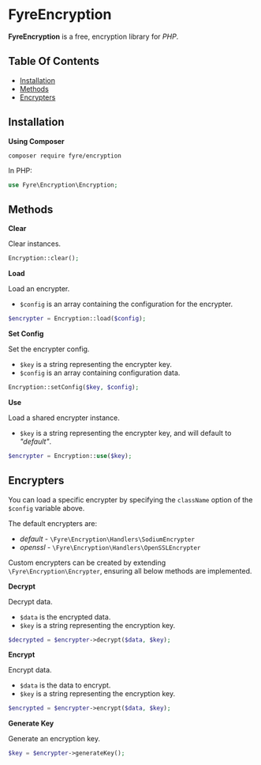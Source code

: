 # FyreEncryption

**FyreEncryption** is a free, encryption library for *PHP*.


## Table Of Contents
- [Installation](#installation)
- [Methods](#methods)
- [Encrypters](#encrypters)



## Installation

**Using Composer**

```
composer require fyre/encryption
```

In PHP:

```php
use Fyre\Encryption\Encryption;
```


## Methods

**Clear**

Clear instances.

```php
Encryption::clear();
```

**Load**

Load an encrypter.

- `$config` is an array containing the configuration for the encrypter.

```php
$encrypter = Encryption::load($config);
```

**Set Config**

Set the encrypter config.

- `$key` is a string representing the encrypter key.
- `$config` is an array containing configuration data.

```php
Encryption::setConfig($key, $config);
```

**Use**

Load a shared encrypter instance.

- `$key` is a string representing the encrypter key, and will default to *"default"*.

```php
$encrypter = Encryption::use($key);
```


## Encrypters

You can load a specific encrypter by specifying the `className` option of the `$config` variable above.

The default encrypters are:
- *default* - `\Fyre\Encryption\Handlers\SodiumEncrypter`
- *openssl* - `\Fyre\Encryption\Handlers\OpenSSLEncrypter`

Custom encrypters can be created by extending `\Fyre\Encryption\Encrypter`, ensuring all below methods are implemented.

**Decrypt**

Decrypt data.

- `$data` is the encrypted data.
- `$key` is a string representing the encryption key.

```php
$decrypted = $encrypter->decrypt($data, $key);
```

**Encrypt**

Encrypt data.

- `$data` is the data to encrypt.
- `$key` is a string representing the encryption key.

```php
$encrypted = $encrypter->encrypt($data, $key);
```

**Generate Key**

Generate an encryption key.

```php
$key = $encrypter->generateKey();
```